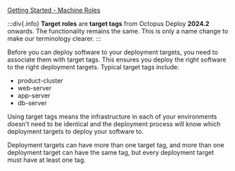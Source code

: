 [Getting Started - Machine Roles](https://www.youtube.com/watch?v=AU8TBEOI-0M)

:::div{.info}
**Target roles** are **target tags** from Octopus Deploy **2024.2** onwards. The functionality remains the same. This is only a name change to make our terminology clearer.
:::

Before you can deploy software to your deployment targets, you need to associate them with target tags. This ensures you deploy the right software to the right deployment targets. Typical target tags include:

- product-cluster
- web-server
- app-server
- db-server

Using target tags means the infrastructure in each of your environments doesn't need to be identical and the deployment process will know which deployment targets to deploy your software to.

Deployment targets can have more than one target tag, and more than one deployment target can have the same tag, but every deployment target must have at least one tag.

